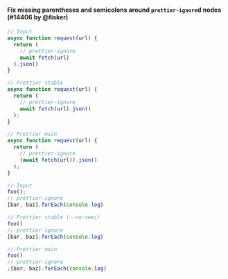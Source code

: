 #### Fix missing parentheses and semicolons around `prettier-ignore`d nodes (#14406 by @fisker)

<!-- prettier-ignore -->
```js
// Input
async function request(url) {
  return (
    // prettier-ignore
    await fetch(url)
  ).json()
}

// Prettier stable
async function request(url) {
  return (
    // prettier-ignore
    await fetch(url).json()
  );
}

// Prettier main
async function request(url) {
  return (
    // prettier-ignore
    (await fetch(url)).json()
  );
}
```

<!-- prettier-ignore -->
```js
// Input
foo();
// prettier-ignore
[bar, baz].forEach(console.log)

// Prettier stable (--no-semi)
foo()
// prettier-ignore
[bar, baz].forEach(console.log)

// Prettier main
foo()
// prettier-ignore
;[bar, baz].forEach(console.log)
```
